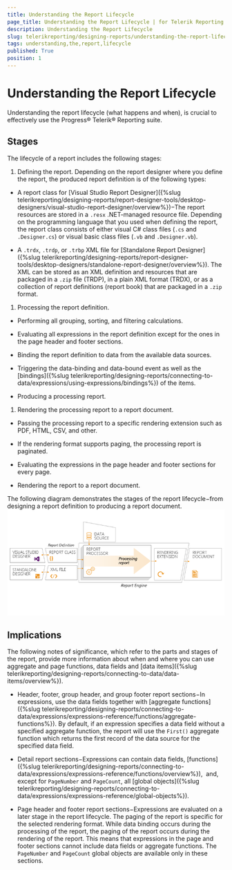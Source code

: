 ```yaml
---
title: Understanding the Report Lifecycle
page_title: Understanding the Report Lifecycle | for Telerik Reporting Documentation
description: Understanding the Report Lifecycle
slug: telerikreporting/designing-reports/understanding-the-report-lifecycle
tags: understanding,the,report,lifecycle
published: True
position: 1
---
```


# Understanding the Report Lifecycle



Understanding the report lifecycle (what happens and when),         is crucial to effectively use the Progress® Telerik® Reporting suite.       

## Stages

The lifecycle of a report includes the following stages:

1. Defining the report.             Depending on the report designer where you define the report, the produced report definition is of the following types:             

* A report class for [Visual Studio Report Designer]({%slug telerikreporting/designing-reports/report-designer-tools/desktop-designers/visual-studio-report-designer/overview%})−The report resources                   are stored in a `.resx` .NET-managed resource file. Depending on the programming language that you used when                   defining the report, the report class consists of either visual C# class files (`.cs` and `.Designer.cs`)                   or visual basic class files (`.vb` and `.Designer.vb`).                 

* A `.trdx`, `.trdp`, or `.trbp` XML file for                   [Standalone Report Designer]({%slug telerikreporting/designing-reports/report-designer-tools/desktop-designers/standalone-report-designer/overview%}). The XML can be stored as an XML definition and                   resources that are packaged in a `.zip` file (TRDP), in a plain XML format (TRDX), or as a collection of report definitions                   (report book) that are packaged in a `.zip` format.                 

1. Processing the report definition.             

* Performing all grouping, sorting, and filtering calculations.                 

* Evaluating all expressions in the report definition except for the ones in the page header and footer sections.                 

* Binding the report definition to data from the available data sources.                 

* Triggering the data-binding and data-bound event as well as the [bindings]({%slug telerikreporting/designing-reports/connecting-to-data/expressions/using-expressions/bindings%}) of the items.                 

* Producing a processing report.                 

1. Rendering the processing report to a report document.             

* Passing the processing report to a specific rendering extension such as PDF, HTML, CSV, and other.                 

* If the rendering format supports paging, the processing report is paginated.                 

* Evaluating the expressions in the page header and footer sections for every page.                 

* Rendering the report to a report document.                 

The following diagram demonstrates the stages of the report lifecycle−from designing a report definition to producing a report document.           
  ![](images/reportlifecycle3.png)

## Implications

The following notes of significance, which refer to the parts and stages of the report, provide more information about when and where you can use aggregate and           page functions, data fields and [data items]({%slug telerikreporting/designing-reports/connecting-to-data/data-items/overview%}).         

* Header, footer, group header, and group footer report sections−In expressions, use the data fields               together with [aggregate functions]({%slug telerikreporting/designing-reports/connecting-to-data/expressions/expressions-reference/functions/aggregate-functions%}).               By default, if an expression specifies a data field without a specified aggregate function, the               report will use the `First()` aggregate function               which returns the first record of the data source for the specified data field.             

* Detail report sections−Expressions can contain data fields, [functions]({%slug telerikreporting/designing-reports/connecting-to-data/expressions/expressions-reference/functions/overview%}),                and, except for `PageNumber` and `PageCount`, all               [global objects]({%slug telerikreporting/designing-reports/connecting-to-data/expressions/expressions-reference/global-objects%}).             

* Page header and footer report sections−Expressions are evaluated on a later stage in the report lifecycle.               The paging of the report is specific for the selected rendering format. While data binding occurs during the processing of the report,               the paging of the report occurs during the rendering of the report. This means that expressions in the page and footer sections cannot               include data fields or aggregate functions. The `PageNumber` and `PageCount`               global objects are available only in these sections.             
